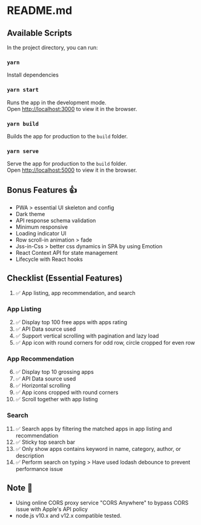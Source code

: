 # README.md

## Available Scripts

In the project directory, you can run:

### `yarn`
Install dependencies

### `yarn start`

Runs the app in the development mode.<br />
Open [http://localhost:3000](http://localhost:3000) to view it in the browser.

### `yarn build`

Builds the app for production to the `build` folder.<br />

### `yarn serve`

Serve the app for production to the `build` folder.<br />
Open [http://localhost:5000](http://localhost:5000) to view it in the browser.

## Bonus Features 👍
- PWA > essential UI skeleton and config
- Dark theme
- API response schema validation
- Minimum responsive
- Loading indicator UI
- Row scroll-in animation > fade
- Jss-in-Css > better css dynamics in SPA by using Emotion
- React Context API for state management
- Lifecycle with React hooks

## Checklist (Essential Features)
1. ✅ App listing, app recommendation, and search
### App Listing
2. ✅ Display top 100 free apps with apps rating
3. ✅ API Data source used
4. ✅ Support vertical scrolling with pagination and lazy load
5. ✅ App icon with round corners for odd row, circle cropped for even row
### App Recommendation
6. ✅ Display top 10 grossing apps
7. ✅ API Data source used
8. ✅ Horizontal scrolling
9. ✅ App icons cropped with round corners
10. ✅ Scroll together with app listing
### Search
11. ✅ Search apps by filtering the matched apps in app listing and recommendation
12. ✅ Sticky top search bar
13. ✅ Only show apps contains keyword in name, category, author, or description
14. ✅ Perform search on typing > Have used lodash debounce to prevent performance issue

## Note 📝
- Using online CORS proxy service "CORS Anywhere" to bypass CORS issue with Apple's API policy
- node.js v10.x and v12.x compatible tested.